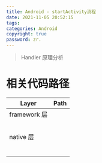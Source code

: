 ```yaml
---
title: Android - startActivity流程
date: 2021-11-05 20:52:15
tags:
categories: Android
copyright: true
password: zr.
---
```




> Handler 原理分析

<!--more-->

# 相关代码路径

| Layer        | Path |
| ------------ | ---- |
| framework 层 |      |
|              |      |
|              |      |
|              |      |
|              |      |
|              |      |
| native 层    |      |
|              |      |
|              |      |
|              |      |
|              |      |
|              |      |
|              |      |



